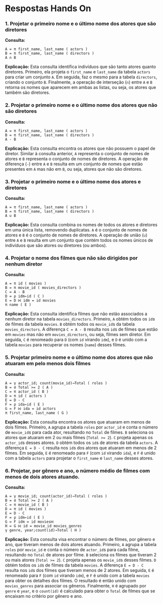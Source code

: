 # Respostas Hands On

### 1. Projetar o primeiro nome e o último nome dos atores que são diretores

**Consulta:**
```
A = π first_name, last_name ( actors )
B = π first_name, last_name ( directors )
A ∩ B
```

**Explicação:**
Esta consulta identifica indivíduos que são tanto atores quanto diretores. Primeiro, ela projeta o `first_name` e `last_name` da tabela `actors` para criar um conjunto `A`. Em seguida, faz o mesmo para a tabela `directors`, criando o conjunto `B`. Finalmente, a operação de interseção (`∩`) entre `A` e `B` retorna os nomes que aparecem em ambas as listas, ou seja, os atores que também são diretores.




### 2. Projetar o primeiro nome e o último nome dos atores que não são diretores

**Consulta:**
```
A = π first_name, last_name ( actors )
B = π first_name, last_name ( directors )
A - B
```

**Explicação:**
Esta consulta encontra os atores que não possuem o papel de diretor. Similar à consulta anterior, `A` representa o conjunto de nomes de atores e `B` representa o conjunto de nomes de diretores. A operação de diferença (`-`) entre `A` e `B` resulta em um conjunto de nomes que estão presentes em `A` mas não em `B`, ou seja, atores que não são diretores.




### 3. Projetar o primeiro nome e o último nome dos atores e diretores

**Consulta:**
```
A = π first_name, last_name ( actors )
B = π first_name, last_name ( directors )
A ∪ B
```

**Explicação:**
Esta consulta combina os nomes de todos os atores e diretores em uma única lista, removendo duplicatas. `A` é o conjunto de nomes de atores e `B` é o conjunto de nomes de diretores. A operação de união (`∪`) entre `A` e `B` resulta em um conjunto que contém todos os nomes únicos de indivíduos que são atores ou diretores (ou ambos).




### 4. Projetar o nome dos filmes que não são dirigidos por nenhum diretor

**Consulta:**
```
A = π id ( movies )
B = π movie_id ( movies_directors )
C = A - B
D = ρ idm←id ( C )
E = D ⨝ idm = id movies
π name ( E )
```

**Explicação:**
Esta consulta identifica filmes que não estão associados a nenhum diretor na tabela `movies_directors`. Primeiro, `A` obtém todos os `id`s de filmes da tabela `movies`. `B` obtém todos os `movie_id`s da tabela `movies_directors`. A diferença `C = A - B` resulta nos `id`s de filmes que estão em `movies` mas não em `movies_directors`, ou seja, filmes sem diretor. Em seguida, `C` é renomeado para `D` (com `id` virando `idm`), e `D` é unido com a tabela `movies` para recuperar os nomes (`name`) desses filmes.




### 5. Projetar primeiro nome e o último nome dos atores que não atuaram em pelo menos dois filmes

**Consulta:**
```
A = γ actor_id; count(movie_id)→Total ( roles )
B = σ Total >= 2 ( A )
C = π actor_id ( B )
D = π id ( actors )
E = D - C
F = ρ ida←id ( E )
G = F ⨝ ida = id actors
π first_name, last_name ( G )
```

**Explicação:**
Esta consulta encontra os atores que atuaram em menos de dois filmes. Primeiro, `A` agrupa a tabela `roles` por `actor_id` e conta o número de `movie_id`s para cada ator, resultando no `Total` de filmes. `B` seleciona os atores que atuaram em 2 ou mais filmes (`Total >= 2`). `C` projeta apenas os `actor_id`s desses atores. `D` obtém todos os `id`s de atores da tabela `actors`. A diferença `E = D - C` resulta nos `id`s dos atores que atuaram em menos de 2 filmes. Em seguida, `E` é renomeado para `F` (com `id` virando `ida`), e `F` é unido com a tabela `actors` para projetar o `first_name` e `last_name` desses atores.




### 6. Projetar, por gênero e ano, o número médio de filmes com menos de dois atores atuando.

**Consulta:**
```
A = γ movie_id; count(actor_id)→Total ( roles )
B = σ Total >= 2 ( A )
C = π movie_id ( B )
D = π id ( movies )
E = D - C
F = ρ idm←id ( E )
G = F idm = id movies⨝
H = G ⨝ id = movie_id movies_genres
γ genre, year;count(id)→Total ( H )
```

**Explicação:**
Esta consulta visa encontrar o número de filmes, por gênero e ano, que tiveram menos de dois atores atuando. Primeiro, `A` agrupa a tabela `roles` por `movie_id` e conta o número de `actor_id`s para cada filme, resultando no `Total` de atores por filme. `B` seleciona os filmes que tiveram 2 ou mais atores (`Total >= 2`). `C` projeta apenas os `movie_id`s desses filmes. `D` obtém todos os `id`s de filmes da tabela `movies`. A diferença `E = D - C` resulta nos `id`s dos filmes que tiveram menos de 2 atores. Em seguida, `E` é renomeado para `F` (com `id` virando `idm`), e `F` é unido com a tabela `movies` para obter os detalhes dos filmes. O resultado é então unido com `movies_genres` para associar os gêneros. Finalmente, `H` é agrupado por `genre` e `year`, e o `count(id)` é calculado para obter o `Total` de filmes que se encaixam no critério por gênero e ano.



